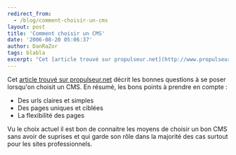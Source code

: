 ```yaml
---
redirect_from:
  - /blog/comment-choisir-un-cms
layout: post
title: 'Comment choisir un CMS'
date: '2006-08-20 05:06:37'
author: DanRaZor
tags: blabla
excerpt: "Cet [article trouvé sur propulseur.net](http://www.propulseur.net/article_66_questions-gestion-contenu-csm.html) décrit les bonnes questions à se poser lorsqu'on choisit un CMS.     \nEn résumé, les bons points à prendre en compte :  \n  \n* Des urls claires et simples   * Des pages uniques et ciblées   * La flexibilité des pages       …"
---
```


Cet [article trouvé sur propulseur.net](http://www.propulseur.net/article_66_questions-gestion-contenu-csm.html) décrit les bonnes questions à se poser lorsqu'on choisit un CMS.
En résumé, les bons points à prendre en compte :

* Des urls claires et simples
* Des pages uniques et ciblées
* La flexibilité des pages

Vu le choix actuel il est bon de connaitre les moyens de choisir un bon CMS   sans avoir de suprises et qui garde son rôle dans la majorité des cas   surtout pour les sites professionnels.
